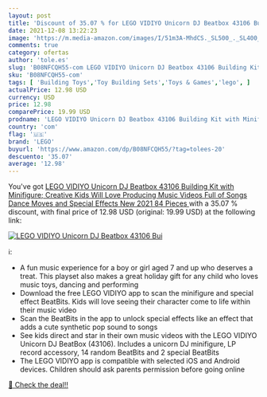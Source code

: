 ```yaml
---
layout: post
title: 'Discount of 35.07 % for LEGO VIDIYO Unicorn DJ Beatbox 43106 Bui'
date: 2021-12-08 13:22:23
image: 'https://m.media-amazon.com/images/I/51m3A-MhdCS._SL500_._SL400_.jpg'
comments: true
category: ofertas
author: 'tole.es'
slug: 'B08NFCQH55-com LEGO VIDIYO Unicorn DJ Beatbox 43106 Building Kit with...'
sku: 'B08NFCQH55-com'
tags: [ 'Building Toys','Toy Building Sets','Toys & Games','lego', ]
actualPrice: 12.98 USD
currency: USD
price: 12.98
comparePrice: 19.99 USD
prodname: 'LEGO VIDIYO Unicorn DJ Beatbox 43106 Building Kit with Minifigure; Creative Kids Will Love Producing Music Videos Full of Songs  Dance Moves and Special Effects  New 2021  84 Pieces '
country: 'com'
flag: '🇺🇸'
brand: 'LEGO'
buyurl: 'https://www.amazon.com/dp/B08NFCQH55/?tag=tolees-20'
descuento: '35.07'
average: '12.98'
---
```


You've got [LEGO VIDIYO Unicorn DJ Beatbox 43106 Building Kit with Minifigure; Creative Kids Will Love Producing Music Videos Full of Songs  Dance Moves and Special Effects  New 2021  84 Pieces ](https://www.amazon.com/dp/B08NFCQH55/?tag=tolees-20) with a  35.07 % discount, with final price of 12.98 USD (original: 19.99 USD) at the following link:

[![LEGO VIDIYO Unicorn DJ Beatbox 43106 Bui](https://m.media-amazon.com/images/I/51m3A-MhdCS._SL500_._SL400_.jpg)](https://www.amazon.com/dp/B08NFCQH55/?tag=tolees-20)

ℹ️:

- A fun music experience for a boy or girl aged 7 and up who deserves a treat. This playset also makes a great holiday gift for any child who loves music toys, dancing and performing
- Download the free LEGO VIDIYO app to scan the minifigure and special effect BeatBits. Kids will love seeing their character come to life within their music video
- Scan the BeatBits in the app to unlock special effects like an effect that adds a cute synthetic pop sound to songs
- See kids direct and star in their own music videos with the LEGO VIDIYO Unicorn DJ BeatBox (43106). Includes a unicorn DJ minifigure, LP record accessory, 14 random BeatBits and 2 special BeatBits
- The LEGO VIDIYO app is compatible with selected iOS and Android devices. Children should ask parents permission before going online

[🛒 Check the deal!!](https://www.amazon.com/dp/B08NFCQH55/?tag=tolees-20)

